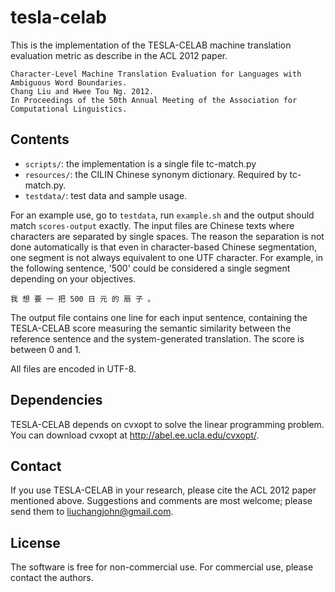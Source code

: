 tesla-celab
===========

This is the implementation of the TESLA-CELAB machine translation evaluation
metric as describe in the ACL 2012 paper.

    Character-Level Machine Translation Evaluation for Languages with Ambiguous Word Boundaries. 
    Chang Liu and Hwee Tou Ng. 2012. 
    In Proceedings of the 50th Annual Meeting of the Association for Computational Linguistics.

Contents
--------

- `scripts/`: the implementation is a single file tc-match.py
- `resources/`: the CILIN Chinese synonym dictionary. Required by tc-match.py.
- `testdata/`: test data and sample usage.

For an example use, go to `testdata`, run `example.sh` and the output should
match `scores-output` exactly. The input files are Chinese texts where
characters are separated by single spaces. The reason the separation is not
done automatically is that even in character-based Chinese segmentation, one
segment is not always equivalent to one UTF character. For example, in the
following sentence, '500' could be considered a single segment depending on
your objectives.

    我 想 要 一 把 500 日 元 的 扇 子 。

The output file contains one line for each input sentence, containing the
TESLA-CELAB score measuring the semantic similarity between the reference
sentence and the system-generated translation. The score is between 0 and 1.

All files are encoded in UTF-8.

Dependencies
------------

TESLA-CELAB depends on cvxopt to solve the linear programming problem. You can
download cvxopt at http://abel.ee.ucla.edu/cvxopt/.

Contact
-------

If you use TESLA-CELAB in your research, please cite the ACL 2012 paper
mentioned above. Suggestions and comments are most welcome; please send them to
liuchangjohn@gmail.com.

License
-------

The software is free for non-commercial use. For commercial use, please contact
the authors.
